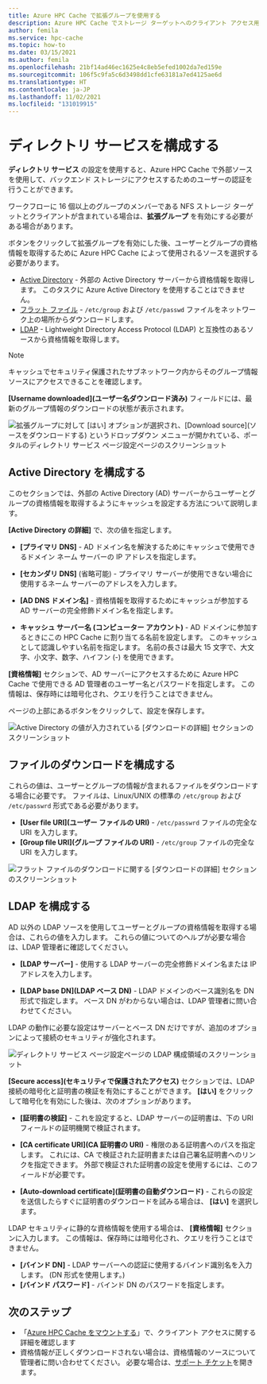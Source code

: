 ```yaml
---
title: Azure HPC Cache で拡張グループを使用する
description: Azure HPC Cache でストレージ ターゲットへのクライアント アクセス用にディレクトリ サービスを構成する方法
author: femila
ms.service: hpc-cache
ms.topic: how-to
ms.date: 03/15/2021
ms.author: femila
ms.openlocfilehash: 21bf14ad46ec1625e4c8eb5efed1002da7ed159e
ms.sourcegitcommit: 106f5c9fa5c6d3498dd1cfe63181a7ed4125ae6d
ms.translationtype: HT
ms.contentlocale: ja-JP
ms.lasthandoff: 11/02/2021
ms.locfileid: "131019915"
---
```

# <a name="configure-directory-services"></a>ディレクトリ サービスを構成する

**ディレクトリ サービス** の設定を使用すると、Azure HPC Cache で外部ソースを使用して、バックエンド ストレージにアクセスするためのユーザーの認証を行うことができます。

ワークフローに 16 個以上のグループのメンバーである NFS ストレージ ターゲットとクライアントが含まれている場合は、**拡張グループ** を有効にする必要がある場合があります。

ボタンをクリックして拡張グループを有効にした後、ユーザーとグループの資格情報を取得するために Azure HPC Cache によって使用されるソースを選択する必要があります。

* [Active Directory](#configure-active-directory) - 外部の Active Directory サーバーから資格情報を取得します。 このタスクに Azure Active Directory を使用することはできません。
* [フラット ファイル](#configure-file-download) - `/etc/group` および `/etc/passwd` ファイルをネットワーク上の場所からダウンロードします。
* [LDAP](#configure-ldap) - Lightweight Directory Access Protocol (LDAP) と互換性のあるソースから資格情報を取得します。

> [!NOTE]
> キャッシュでセキュリティ保護されたサブネットワーク内からそのグループ情報ソースにアクセスできることを確認します。<!-- + details/examples -->

**[Username downloaded]\(ユーザー名ダウンロード済み\)** フィールドには、最新のグループ情報のダウンロードの状態が表示されます。

![拡張グループに対して [はい] オプションが選択され、[Download source]\(ソースをダウンロードする\) というドロップダウン メニューが開かれている、ポータルのディレクトリ サービス ページ設定ページのスクリーンショット](media/directory-services-select-group-source.png)

## <a name="configure-active-directory"></a>Active Directory を構成する

このセクションでは、外部の Active Directory (AD) サーバーからユーザーとグループの資格情報を取得するようにキャッシュを設定する方法について説明します。

**[Active Directory の詳細]** で、次の値を指定します。

* **[プライマリ DNS]** - AD ドメイン名を解決するためにキャッシュで使用できるドメイン ネーム サーバーの IP アドレスを指定します。

* **[セカンダリ DNS]** (省略可能) - プライマリ サーバーが使用できない場合に使用するネーム サーバーのアドレスを入力します。

* **[AD DNS ドメイン名]** - 資格情報を取得するためにキャッシュが参加する AD サーバーの完全修飾ドメイン名を指定します。

* **キャッシュ サーバー名 (コンピューター アカウント)** - AD ドメインに参加するときにこの HPC Cache に割り当てる名前を設定します。 このキャッシュとして認識しやすい名前を指定します。 名前の長さは最大 15 文字で、大文字、小文字、数字、ハイフン (-) を使用できます。

**[資格情報]** セクションで、AD サーバーにアクセスするために Azure HPC Cache で使用できる AD 管理者のユーザー名とパスワードを指定します。 この情報は、保存時には暗号化され、クエリを行うことはできません。

ページの上部にあるボタンをクリックして、設定を保存します。

![Active Directory の値が入力されている [ダウンロードの詳細] セクションのスクリーンショット](media/group-download-details-ad.png)

## <a name="configure-file-download"></a>ファイルのダウンロードを構成する

これらの値は、ユーザーとグループの情報が含まれるファイルをダウンロードする場合に必要です。 ファイルは、Linux/UNIX の標準の `/etc/group` および `/etc/passwrd` 形式である必要があります。

* **[User file URI]\(ユーザー ファイルの URI\)** - `/etc/passwrd` ファイルの完全な URI を入力します。
* **[Group file URI]\(グループ ファイルの URI\)** - `/etc/group` ファイルの完全な URI を入力します。

![フラット ファイルのダウンロードに関する [ダウンロードの詳細] セクションのスクリーンショット](media/group-download-details-file.png)

## <a name="configure-ldap"></a>LDAP を構成する

AD 以外の LDAP ソースを使用してユーザーとグループの資格情報を取得する場合は、これらの値を入力します。 これらの値についてのヘルプが必要な場合は、LDAP 管理者に確認してください。

* **[LDAP サーバー]** - 使用する LDAP サーバーの完全修飾ドメイン名または IP アドレスを入力します。 <!-- only one, not up to 3 -->

* **[LDAP base DN]\(LDAP ベース DN\)** - LDAP ドメインのベース識別名を DN 形式で指定します。 ベース DN がわからない場合は、LDAP 管理者に問い合わせてください。

LDAP の動作に必要な設定はサーバーとベース DN だけですが、追加のオプションによって接続のセキュリティが強化されます。

![ディレクトリ サービス ページ設定ページの LDAP 構成領域のスクリーンショット](media/group-download-details-ldap.png)

**[Secure access]\(セキュリティで保護されたアクセス\)** セクションでは、LDAP 接続の暗号化と証明書の検証を有効にすることができます。 **[はい]** をクリックして暗号化を有効にした後は、次のオプションがあります。

* **[証明書の検証]** - これを設定すると、LDAP サーバーの証明書は、下の URI フィールドの証明機関で検証されます。

* **[CA certificate URI]\(CA 証明書の URI\)** - 権限のある証明書へのパスを指定します。 これには、CA で検証された証明書または自己署名証明書へのリンクを指定できます。 外部で検証された証明書の設定を使用するには、このフィールドが必要です。

* **[Auto-download certificate]\(証明書の自動ダウンロード\)** - これらの設定を送信したらすぐに証明書のダウンロードを試みる場合は、 **[はい]** を選択します。

LDAP セキュリティに静的な資格情報を使用する場合は、 **[資格情報]** セクションに入力します。 この情報は、保存時には暗号化され、クエリを行うことはできません。

* **[バインド DN]** - LDAP サーバーへの認証に使用するバインド識別名を入力します。 (DN 形式を使用します。)
* **[バインド パスワード]** - バインド DN のパスワードを指定します。

## <a name="next-steps"></a>次のステップ

* 「[Azure HPC Cache をマウントする](hpc-cache-mount.md)」で、クライアント アクセスに関する詳細を確認します
* 資格情報が正しくダウンロードされない場合は、資格情報のソースについて管理者に問い合わせてください。 必要な場合は、[サポート チケット](hpc-cache-support-ticket.md)を開きます。
